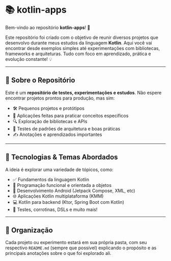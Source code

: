 # 📚 kotlin-apps

Bem-vindo ao repositório **kotlin-apps**! 🚀

Este repositório foi criado com o objetivo de reunir diversos projetos que desenvolvo durante meus estudos da linguagem **Kotlin**. Aqui você vai encontrar desde exemplos simples até experimentações com bibliotecas, frameworks e arquiteturas. Tudo com foco em aprendizado, prática e evolução constante! 💡

---

## 🧪 Sobre o Repositório

Este é um **repositório de testes, experimentações e estudos**. Não espere encontrar projetos prontos para produção, mas sim:

- 🛠️ Pequenos projetos e protótipos
- 🎯 Aplicações feitas para praticar conceitos específicos
- 🔍 Exploração de bibliotecas e APIs
- 🧱 Testes de padrões de arquitetura e boas práticas
- ✍️ Anotações e aprendizados importantes

---

## 🧰 Tecnologias & Temas Abordados

A ideia é explorar uma variedade de tópicos, como:

- ✅ Fundamentos da linguagem Kotlin
- 🧬 Programação funcional e orientada a objetos
- 📱 Desenvolvimento Android (Jetpack Compose, XML, etc)
- 🌐 Aplicações Kotlin multiplataforma (KMM)
- 💻 Kotlin para backend (Ktor, Spring Boot com Kotlin)
- 🧪 Testes, corrotinas, DSLs e muito mais!

---

## 📁 Organização

Cada projeto ou experimento estará em sua própria pasta, com seu respectivo `README.md` (sempre que possível) explicando o propósito e as principais anotações sobre o que foi explorado ali.

